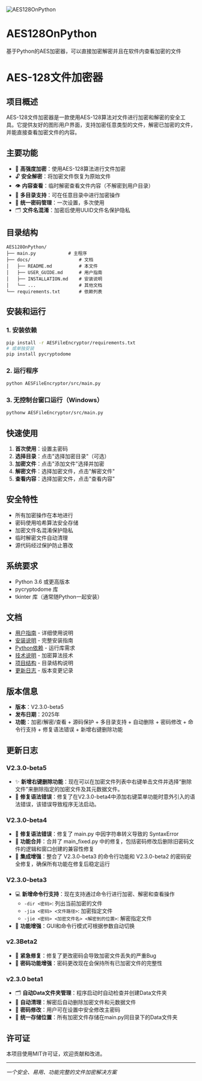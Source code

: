 <img src="https://count.i80k.com/api/counter?name=AES128OnPython&theme=rule34&length=7&scale=1&offset=0&align=center&pixelate=on&darkmode=auto" alt="AES128OnPython" />

# AES128OnPython
基于Python的AES加密器，可以直接加密解密并且在软件内查看加密的文件
# AES-128文件加密器

## 项目概述

AES-128文件加密器是一款使用AES-128算法对文件进行加密和解密的安全工具。它提供友好的图形用户界面，支持加密任意类型的文件，解密已加密的文件，并能直接查看加密文件的内容。

## 主要功能

- 🔐 **高强度加密**：使用AES-128算法进行文件加密
- 🔓 **安全解密**：将加密文件恢复为原始文件
- 👁️ **内容查看**：临时解密查看文件内容（不解密到用户目录）
- 📁 **多目录支持**：可在任意目录中进行加密操作
- 🔐 **统一密码管理**：一次设置，多次使用
- 🗂️ **文件名混淆**：加密后使用UUID文件名保护隐私

## 目录结构

```
AES128OnPython/                 
├── main.py            # 主程序
├── docs/                  # 文档
│   ├── README.md          # 本文件
│   ├── USER_GUIDE.md      # 用户指南
│   ├── INSTALLATION.md    # 安装说明
│   └── ...                # 其他文档
└── requirements.txt       # 依赖列表
```

## 安装和运行

### 1. 安装依赖
```bash
pip install -r AESFileEncryptor/requirements.txt
# 或单独安装
pip install pycryptodome
```

### 2. 运行程序
```bash
python AESFileEncryptor/src/main.py
```

### 3. 无控制台窗口运行（Windows）
```bash
pythonw AESFileEncryptor/src/main.py
```

## 快速使用

1. **首次使用**：设置主密码
2. **选择目录**：点击"选择加密目录"（可选）
3. **加密文件**：点击"添加文件"选择并加密
4. **解密文件**：选择加密文件，点击"解密文件"
5. **查看内容**：选择加密文件，点击"查看内容"

## 安全特性

- 所有加密操作在本地进行
- 密码使用哈希算法安全存储
- 加密文件名混淆保护隐私
- 临时解密文件自动清理
- 源代码经过保护防止篡改

## 系统要求

- Python 3.6 或更高版本
- pycryptodome 库
- tkinter 库（通常随Python一起安装）

## 文档

- [用户指南](docs/USER_GUIDE.md) - 详细使用说明
- [安装说明](docs/INSTALLATION.md) - 完整安装指南  
- [Python依赖](docs/PYTHON_REQUIREMENTS.md) - 运行库需求
- [技术说明](docs/AES_TECHNICAL.md) - 加密算法技术
- [项目结构](docs/PROJECT_STRUCTURE.md) - 目录结构说明
- [更新日志](docs/CHANGELOG.md) - 版本变更记录

## 版本信息

- **版本**：V2.3.0-beta5
- **发布日期**：2025年
- **功能**：加密/解密/查看 + 源码保护 + 多目录支持 + 自动删除 + 密码修改 + 命令行支持 + 修复语法错误 + 新增右键删除功能

## 更新日志

### V2.3.0-beta5
- ✨ **新增右键删除功能**：现在可以在加密文件列表中右键单击文件并选择“删除文件”来删除指定的加密文件及其元数据文件。
- 🐛 **修复语法错误**：修复了在V2.3.0-beta4中添加右键菜单功能时意外引入的语法错误，该错误导致程序无法启动。

### V2.3.0-beta4
- 🐛 **修复语法错误**：修复了 main.py 中因字符串转义导致的 SyntaxError
- 🔧 **功能合并**：合并了 main_fixed.py 中的修复，包括密码修改后删除旧密码文件的逻辑和窗口创建的兼容性修复
- 🚀 **集成增强**：整合了 V2.3.0-beta3 的命令行功能和 V2.3.0-beta2 的密码安全修复，确保所有功能在修复后稳定运行

### V2.3.0-beta3
- 💻 **新增命令行支持**：现在支持通过命令行进行加密、解密和查看操作
  - `-dir <密码>`: 列出当前加密的文件
  - `-jia <密码> <文件路径>`: 加密指定文件
  - `-jie <密码> <加密文件名> <解密到的位置>`: 解密指定文件
- 🔧 **功能增强**：GUI和命令行模式可根据参数自动切换

### v2.3Beta2
- 🚨 **紧急修复**：修复了更改密码会导致加密文件丢失的严重Bug
- 🔐 **密码功能增强**：密码更改现在会保持所有已加密文件的完整性

### v2.3.0 beta1

- 🗂️ **自动Data文件夹管理**：程序启动时自动检查并创建Data文件夹
- 🧹 **自动清理**：解密后自动删除加密文件和元数据文件
- 🔑 **密码修改**：用户可在设置中安全修改主密码
- 📁 **统一存储位置**：所有加密文件存储在main.py同目录下的Data文件夹

## 许可证

本项目使用MIT许可证，欢迎贡献和改进。

---
*一个安全、易用、功能完整的文件加密解决方案*
